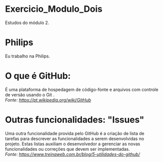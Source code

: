 # Exercicio_Modulo_Dois
Estudos do módulo 2. 
# Philips
Eu trabalho na Philips.
# O que é GitHub:
É uma plataforma de hospedagem de código-fonte e arquivos com controle de versão usando o Git . 
<br>*Fonte: https://pt.wikipedia.org/wiki/GitHub*
# Outras funcionalidades: "Issues"
Uma outra funcionalidade provida pelo GitHub é a criação de lista de tarefas para descrever as funcionalidades a serem desenvolvidas no projeto. Estas listas auxiliam o desenvolvedor a gerenciar as novas funcionalidades ou correções que devem ser implementadas.
<br>*Fonte: https://www.treinaweb.com.br/blog/5-utilidades-do-github/*
